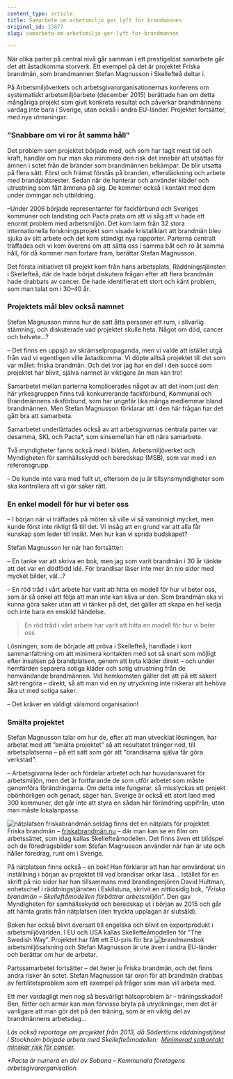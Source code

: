 ```yaml
---
content_type: article
title: Samarbete om arbetsmiljö ger lyft för brandmännen
original_id: 15877
slug: samarbete-om-arbetsmiljo-ger-lyft-for-brandmannen

---
```


När olika parter på central nivå går samman i ett prestigelöst samarbete går det att åstadkomma storverk. Ett exempel på det är projektet Friska brandmän, som brandmannen Stefan Magnusson i Skellefteå deltar i.

På Arbetsmiljöverkets och arbetsgivarorganisationernas konferens om systematiskt arbetsmiljöarbete (december 2015) berättade han om detta mångåriga projekt som givit konkreta resultat och påverkar brandmännens vardag inte bara i Sverige, utan också i andra EU-länder. Projektet fortsätter, med nya utmaningar.

### ”Snabbare om vi ror åt samma håll”

Det problem som projektet började med, och som har tagit mest tid och kraft, handlar om hur man ska minimera den risk det innebär att utsättas för ämnen i sotet från de bränder som brandmännen bekämpar. De blir utsatta på flera sätt. Först och främst förstås på branden, eftersläckning och arbete med brandplatsrester. Sedan när de hanterar och använder kläder och utrustning som fått ämnena på sig. De kommer också i kontakt med dem under övningar och utbildning.

–Under 2006 började representanter för fackförbund och Sveriges kommuner och landsting och Pacta prata om att vi såg att vi hade ett enormt problem med arbetsmiljön. Det kom larm från 32 stora internationella forskningsprojekt som visade kristallklart att brandmän blev sjuka av sitt arbete och det kom ständigt nya rapporter. Parterna centralt träffades och vi kom överens om att sätta oss i samma båt och ro åt samma håll, för då kommer man fortare fram, berättar Stefan Magnusson.

Det första initiativet till projekt kom från hans arbetsplats, Räddningstjänsten i Skellefteå, där de hade börjat diskutera frågan efter att flera brandmän hade drabbats av cancer. De hade identifierat ett stort och känt problem, som man talat om i 30–40 år.

### Projektets mål blev också namnet

Stefan Magnusson minns hur de satt åtta personer ett rum, i allvarlig stämning, och diskuterade vad projektet skulle heta. Något om död, cancer och helvete…?

– Det finns en uppsjö av skrämselpropaganda, men vi valde att istället utgå från vad vi egentligen ville åstadkomma. Vi döpte alltså projektet till det som var målet: friska brandmän. Och det tror jag har en del i den succé som projektet har blivit, själva namnet är viktigare än man kan tro!

Samarbetet mellan parterna komplicerades något av att det inom just den här yrkesgruppen finns två konkurrerande fackförbund, Kommunal och Brandmännens riksförbund, som har ungefär lika många medlemmar bland brandmännen. Men Stefan Magnusson förklarar att i den här frågan har det gått bra att samarbeta.

Samarbetet underlättades också av att arbetsgivarnas centrala parter var desamma, SKL och Pacta\*, som sinsemellan har ett nära samarbete.

Två myndigheter fanns också med i bilden, Arbetsmiljöverket och Myndigheten för samhällsskydd och beredskap (MSB), som var med i en referensgrupp.

– De kunde inte vara med fullt ut, eftersom de ju är tillsynsmyndigheter som ska kontrollera att vi gör saker rätt.

### En enkel modell för hur vi beter oss

– I början när vi träffades på möten så ville vi så vansinnigt mycket, men kunde först inte riktigt få till det. Vi insåg att en grund var att alla får kunskap som leder till insikt. Men hur kan vi sprida budskapet?

Stefan Magnusson ler när han fortsätter:

– En tanke var att skriva en bok, men jag som varit brandmän i 30 år tänkte att det var en dödfödd idé. För brandisar läser inte mer än nio sidor med mycket bilder, väl…?

– En röd tråd i vårt arbete har varit att hitta en modell för hur vi beter oss, som är så enkel att följa att man inte kan kliva ur den. Som brandmän ska vi kunna göra saker utan att vi tänker på det, det gäller att skapa en hel kedja och inte bara en enskild händelse.

> En röd tråd i vårt arbete har varit att hitta en modell för hur vi beter oss

Lösningen, som de började att pröva i Skellefteå, handlade i kort sammanfattning om att minimera kontakten med sot så snart som möjligt efter insatsen på brandplatsen, genom att byta kläder direkt – och under hemfärden separera sotiga kläder och sotig utrustning från de hemvändande brandmännen. Vid hemkomsten gäller det att på ett säkert sätt rengöra – direkt, så att man vid en ny utryckning inte riskerar att behöva åka ut med sotiga saker.

– Det kräver en väldigt välsmord organisation!

### Smälta projektet

Stefan Magnusson talar om hur de, efter att man utvecklat lösningen, har arbetat med att ”smälta projektet” så att resultatet tränger ned, till arbetsplatserna – på ett sätt som gör att ”brandisarna själva får göra verkstad”:

– Arbetsgivarna leder och fördelar arbetet och har huvudansvaret för arbetsmiljön, men det är fortfarande de som utför arbetet som måste genomföra förändringarna. Om detta inte fungerar, så misslyckas ett projekt obönhörligen och genast, säger han. Sverige är också ett stort land med 300 kommuner, det går inte att styra en sådan här förändring uppifrån, utan man måste lokalanpassa.

![nätplatsen friskabrandmän.se](https://www.suntarbetsliv.se/wp-content/uploads/2015/12/hemsidanklipp-1.jpg "nätplatsen friskabrandmän.se")Idag finns det en nätplats för projektet Friska brandmän – [friskabrandmän.nu](http://www.friskabrandmän.nu "friskabrandmän.nu") – där man kan se en film om arbetssättet, som idag kallas Skellefteåmodellen. Det finns även ett bildspel och de föredragsbilder som Stefan Magnusson använder när han är ute och håller föredrag, runt om i Sverige.

På nätplatsen finns också – en bok! Han förklarar att han har omvärderat sin inställning i början av projektet till vad brandisar orkar läsa… Istället för en skrift på nio sidor har han tillsammans med brandingenjören David Hultman, enhetschef i räddningstjänsten i Eskilstuna, skrivit en nittiosidig bok, _”Friska brandmän – Skelleftåmodellen förbättrar arbetsmiljön_”. Den gav Myndigheten för samhällsskydd och beredskap ut i början av 2015 och går att hämta gratis från nätplatsen (den tryckta upplagan är slutsåld).

Boken har också blivit översatt till engelska och blivit en exportprodukt i arbetsmiljövärlden. I EU och USA kallas Skellefteåmodellen för ”The Swedish Way”. Projektet har fått ett EU-pris för bra ![brandmansbok](https://www.suntarbetsliv.se/wp-content/uploads/2015/12/friskabrandmanboken200px-1.jpg "brandmansbok")arbetsmiljösatsning och Stefan Magnusson är ute även i andra EU-länder och berättar om hur de arbetar.

Partssamarbetet fortsätter – det heter ju Friska brandmän, och det finns andra risker än sotet. Stefan Magnusson tar oron för att brandmän drabbas av fertilitetsproblem som ett exempel på frågor som man vill arbeta med.

Ett mer vardagligt men nog så besvärligt hälsoproblem är – träningsskador! Ben, fötter och armar kan man förvisso bryta på utryckningar, men det är vanligare att man gör det på den träning, som är en viktig del av brandmännens arbetsdag…

_Läs också reportage om projektet från 2013, då Södertörns räddningstjänst i Stockholm började arbeta med Skellefteåmodellen:  [Minimerad sotkontakt minskar risk för cancer](https://www.suntarbetsliv.se/artiklar/olyckor-och-belastningsskador/brandman-minskar-cancerrisk-genom-minimerad-sotkontakt/)._

_\*Pacta är numera en del av Sobona – Kommunala företagens arbetsgivarorganisation._

